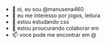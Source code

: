 - 👋 oi, eu sou @manusena460
- 👀 eu me interesso por jogos, leitura
- 🌱 estou estudando css
- 💞️ estou proucurando colaborar em 
- 📫 voce pode me encontrar em @

<!---
manusena460/manusena460 is a ✨ special ✨ repository because its `README.md` (this file) appears on your GitHub profile.
You can click the Preview link to take a look at your changes.
--->
